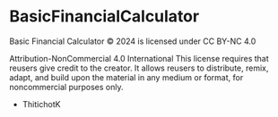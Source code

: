 # BasicFinancialCalculator
Basic Financial Calculator © 2024 is licensed under CC BY-NC 4.0 <br />

Attribution-NonCommercial 4.0 International
This license requires that reusers give credit to the creator. It allows reusers to distribute, remix, adapt, and build upon the material in any medium or format, for noncommercial purposes only.

- ThitichotK
